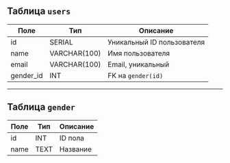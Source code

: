 ## Таблица `users`

| Поле       | Тип           | Описание                         |
|------------|---------------|----------------------------------|
| id         | SERIAL        | Уникальный ID пользователя       |
| name       | VARCHAR(100)  | Имя пользователя                 |
| email      | VARCHAR(100)  | Email, уникальный                |
| gender_id  | INT           | FK на `gender(id)`              |

---

## Таблица `gender`

| Поле | Тип  | Описание    |
|------|------|-------------|
| id   | INT  | ID пола     |
| name | TEXT | Название    |
